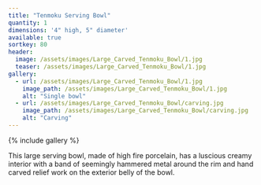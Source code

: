 ```yaml
---
title: "Tenmoku Serving Bowl"
quantity: 1
dimensions: '4" high, 5" diameter'
available: true
sortkey: 80
header:
  image: /assets/images/Large_Carved_Tenmoku_Bowl/1.jpg
  teaser: /assets/images/Large_Carved_Tenmoku_Bowl/1.jpg
gallery:
  - url: /assets/images/Large_Carved_Tenmoku_Bowl/1.jpg
    image_path: /assets/images/Large_Carved_Tenmoku_Bowl/1.jpg
    alt: "Single bowl"
  - url: /assets/images/Large_Carved_Tenmoku_Bowl/carving.jpg
    image_path: /assets/images/Large_Carved_Tenmoku_Bowl/carving.jpg
    alt: "Carving"
---
```


{% include gallery %}

This large serving bowl, made of high fire porcelain, has a luscious creamy interior with a band of seemingly hammered metal around the rim and hand carved relief work on the exterior belly of the bowl.

